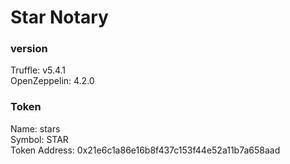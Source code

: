 # Star Notary

### version

Truffle: v5.4.1\
OpenZeppelin: 4.2.0

### Token

Name: stars\
Symbol: STAR\
Token Address: 0x21e6c1a86e16b8f437c153f44e52a11b7a658aad
